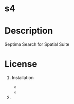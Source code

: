 s4
==

# Description
Septima Search for Spatial Suite


# License

1. Installation

    *
    *


2.


